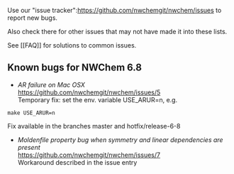 Use our "issue tracker":https://github.com/nwchemgit/nwchem/issues to report new bugs. 

Also check there for other issues that may not have made it into these lists. 

See [[FAQ]] for solutions to common issues.

##  Known bugs for NWChem 6.8

* _AR failure on Mac OSX_   
https://github.com/nwchemgit/nwchem/issues/5  
Temporary fix: set the env. variable USE_ARUR=n, e.g.
```
make USE_ARUR=n
```
  Fix   available in  the branches master and hotfix/release-6-8

* _Moldenfile property bug when symmetry and linear dependencies are present_   
https://github.com/nwchemgit/nwchem/issues/7  
Workaround described in the issue entry